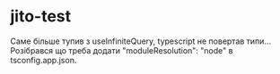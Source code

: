 # jito-test

Саме більше тупив з useInfiniteQuery, typescript не повертав типи...
Розібрався що треба додати "moduleResolution": "node" в tsconfig.app.json.

